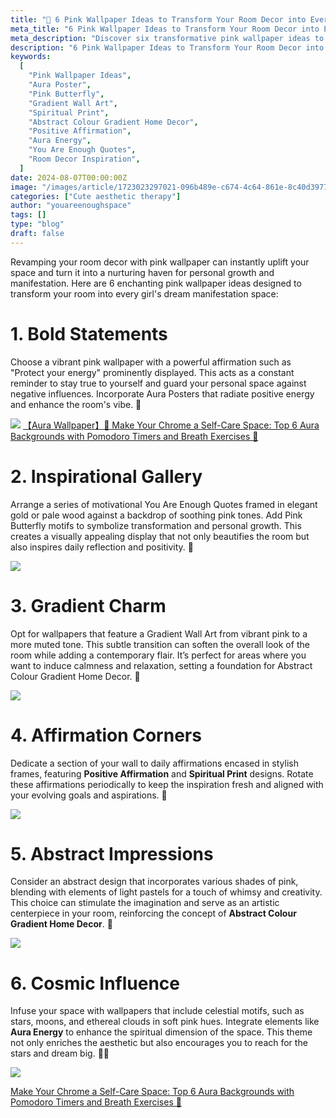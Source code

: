 ```yaml
---
title: "🩷 6 Pink Wallpaper Ideas to Transform Your Room Decor into Every Girl’s Dream Manifestation Space"
meta_title: "6 Pink Wallpaper Ideas to Transform Your Room Decor into Every Girl’s Dream Manifestation Space"
meta_description: "Discover six transformative pink wallpaper ideas to enhance your room with themes like Pink Butterfly, Aura Poster, and Spiritual Prints. Our specially curated selection includes gradient wall arts, abstract colour gradients, and positive affirmations designed to inspire and uplift your personal space. Transform your room into a haven of positivity and creativity with our empowering 'You Are Enough' quotes and aura energy designs. Perfect for anyone looking to add a touch of serenity and inspiration to their daily living environment."
description: "6 Pink Wallpaper Ideas to Transform Your Room Decor into Every Girl’s Dream Manifestation Space"
keywords:
  [
    "Pink Wallpaper Ideas",
    "Aura Poster",
    "Pink Butterfly",
    "Gradient Wall Art",
    "Spiritual Print",
    "Abstract Colour Gradient Home Decor",
    "Positive Affirmation",
    "Aura Energy",
    "You Are Enough Quotes",
    "Room Decor Inspiration",
  ]
date: 2024-08-07T00:00:00Z
image: "/images/article/1723023297021-096b489e-c674-4c64-861e-8c40d3977471.jpg"
categories: ["Cute aesthetic therapy"]
author: "youareenoughspace"
tags: []
type: "blog"
draft: false
---
```


Revamping your room decor with pink wallpaper can instantly uplift your space and turn it into a nurturing haven for personal growth and manifestation. Here are 6 enchanting pink wallpaper ideas designed to transform your room into every girl's dream manifestation space:

# 1. Bold Statements

Choose a vibrant pink wallpaper with a powerful affirmation such as "Protect your energy" prominently displayed. This acts as a constant reminder to stay true to yourself and guard your personal space against negative influences. Incorporate Aura Posters that radiate positive energy and enhance the room's vibe. 💪

![](/images/article/1723023297207-cd18b8b3-97d4-44e7-8ea6-d7ea518ad9aa.jpeg)
[【Aura Wallpaper】🌟 Make Your Chrome a Self-Care Space: Top 6 Aura Backgrounds with Pomodoro Timers and Breath Exercises 🌈](https://www.youareenoughquotes.com/cute_aesthetic_therapy/aura-wallpaper-make-your-chrome-a-self-care-space/)

# 2. Inspirational Gallery

Arrange a series of motivational You Are Enough Quotes framed in elegant gold or pale wood against a backdrop of soothing pink tones. Add Pink Butterfly motifs to symbolize transformation and personal growth. This creates a visually appealing display that not only beautifies the room but also inspires daily reflection and positivity. **🌟**

![](/images/article/1723023297096-d5c27ba9-86cf-4fa9-acd3-e04db66aeda6.jpeg)

# 3. Gradient Charm

Opt for wallpapers that feature a Gradient Wall Art from vibrant pink to a more muted tone. This subtle transition can soften the overall look of the room while adding a contemporary flair. It’s perfect for areas where you want to induce calmness and relaxation, setting a foundation for Abstract Colour Gradient Home Decor. **🌈**

![](/images/article/1723023297053-b272344b-1c92-40be-adba-4af468346d03.jpeg)

# 4. Affirmation Corners

Dedicate a section of your wall to daily affirmations encased in stylish frames, featuring **Positive Affirmation** and **Spiritual Print** designs. Rotate these affirmations periodically to keep the inspiration fresh and aligned with your evolving goals and aspirations. 🔄

![](/images/article/1723023297065-0f327197-8ca7-444a-9ccd-9b9516517723.jpeg)

# 5. Abstract Impressions

Consider an abstract design that incorporates various shades of pink, blending with elements of light pastels for a touch of whimsy and creativity. This choice can stimulate the imagination and serve as an artistic centerpiece in your room, reinforcing the concept of **Abstract Colour Gradient Home Decor**. 🎨

![](/images/article/1723023297535-f62630b4-b23e-4717-a289-bb268c009526.jpeg)

# 6. Cosmic Influence

Infuse your space with wallpapers that include celestial motifs, such as stars, moons, and ethereal clouds in soft pink hues. Integrate elements like **Aura Energy** to enhance the spiritual dimension of the space. This theme not only enriches the aesthetic but also encourages you to reach for the stars and dream big. 🌙✨

![](/images/article/1723023297864-21374f68-6ebf-4ab5-b784-e76c461d4767.jpeg)

[Make Your Chrome a Self-Care Space: Top 6 Aura Backgrounds with Pomodoro Timers and Breath Exercises 🌈](/cute_aesthetic_therapy/aura-wallpaper-make-your-chrome-a-self-care-space/)

